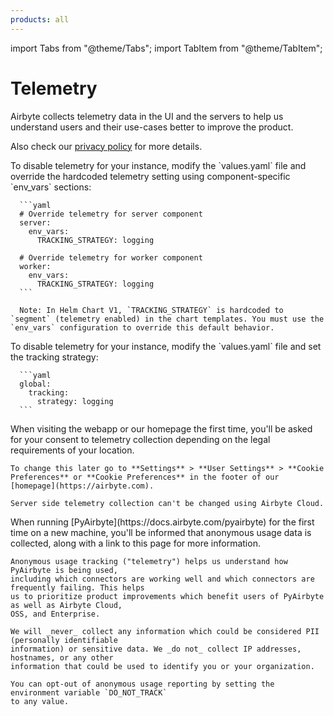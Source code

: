 ```yaml
---
products: all
---
```


import Tabs from "@theme/Tabs";
import TabItem from "@theme/TabItem";

# Telemetry

Airbyte collects telemetry data in the UI and the servers to help us understand users and their use-cases better to improve the product.

Also check our [privacy policy](https://airbyte.com/privacy-policy) for more details.

<Tabs groupId="cloud-hosted">
  <TabItem value="self-managed" label="Self Managed">

<Tabs groupId="helm-version">
  <TabItem value="helm-v1" label="Helm Chart V1">
      To disable telemetry for your instance, modify the `values.yaml` file and override the hardcoded telemetry setting using component-specific `env_vars` sections:

      ```yaml
      # Override telemetry for server component
      server:
        env_vars:
          TRACKING_STRATEGY: logging

      # Override telemetry for worker component  
      worker:
        env_vars:
          TRACKING_STRATEGY: logging
      ```

      Note: In Helm Chart V1, `TRACKING_STRATEGY` is hardcoded to `segment` (telemetry enabled) in the chart templates. You must use the `env_vars` configuration to override this default behavior.

  </TabItem>
  <TabItem value="helm-v2" label="Helm Chart V2">
      To disable telemetry for your instance, modify the `values.yaml` file and set the tracking strategy:

      ```yaml
      global:
        tracking:
          strategy: logging
      ```

  </TabItem>
</Tabs>

  </TabItem>
  <TabItem value="cloud" label="Cloud">
    When visiting the webapp or our homepage the first time, you'll be asked for your consent to
    telemetry collection depending on the legal requirements of your location.

    To change this later go to **Settings** > **User Settings** > **Cookie Preferences** or **Cookie Preferences** in the footer of our [homepage](https://airbyte.com).

    Server side telemetry collection can't be changed using Airbyte Cloud.

  </TabItem>
  <TabItem value="pyairbyte" label="PyAirbyte">
    When running [PyAirbyte](https://docs.airbyte.com/pyairbyte) for the first time on a new machine, you'll be informed that anonymous
    usage data is collected, along with a link to this page for more information.

    Anonymous usage tracking ("telemetry") helps us understand how PyAirbyte is being used,
    including which connectors are working well and which connectors are frequently failing. This helps
    us to prioritize product improvements which benefit users of PyAirbyte as well as Airbyte Cloud,
    OSS, and Enterprise.

    We will _never_ collect any information which could be considered PII (personally identifiable
    information) or sensitive data. We _do not_ collect IP addresses, hostnames, or any other
    information that could be used to identify you or your organization.

    You can opt-out of anonymous usage reporting by setting the environment variable `DO_NOT_TRACK`
    to any value.

  </TabItem>
</Tabs>
